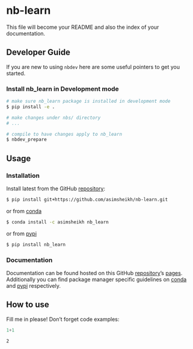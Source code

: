 # nb-learn


<!-- WARNING: THIS FILE WAS AUTOGENERATED! DO NOT EDIT! -->

This file will become your README and also the index of your
documentation.

## Developer Guide

If you are new to using `nbdev` here are some useful pointers to get you
started.

### Install nb_learn in Development mode

``` sh
# make sure nb_learn package is installed in development mode
$ pip install -e .

# make changes under nbs/ directory
# ...

# compile to have changes apply to nb_learn
$ nbdev_prepare
```

## Usage

### Installation

Install latest from the GitHub
[repository](https://github.com/asimsheikh/nb-learn):

``` sh
$ pip install git+https://github.com/asimsheikh/nb-learn.git
```

or from [conda](https://anaconda.org/asimsheikh/nb-learn)

``` sh
$ conda install -c asimsheikh nb_learn
```

or from [pypi](https://pypi.org/project/nb-learn/)

``` sh
$ pip install nb_learn
```

### Documentation

Documentation can be found hosted on this GitHub
[repository](https://github.com/asimsheikh/nb-learn)’s
[pages](https://asimsheikh.github.io/nb-learn/). Additionally you can
find package manager specific guidelines on
[conda](https://anaconda.org/asimsheikh/nb-learn) and
[pypi](https://pypi.org/project/nb-learn/) respectively.

## How to use

Fill me in please! Don’t forget code examples:

``` python
1+1
```

    2
